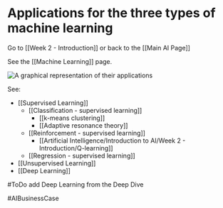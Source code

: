 # Applications for the three types of machine learning

Go to [[Week 2 - Introduction]] or back to the [[Main AI Page]]

See the [[Machine Learning]] page.

![A graphical representation of their applications](https://i.imgur.com/vBJjrAi.png)

See:

- [[Supervised Learning]]
	- [[Classification - supervised learning]]
		- [[k-means clustering]]
		- [[Adaptive resonance theory]]
	- [[Reinforcement - supervised learning]]
		- [[Artificial Intelligence/Introduction to AI/Week 2 - Introduction/Q-learning]]
	- [[Regression - supervised learning]]
- [[Unsupervised Learning]]
- [[Deep Learning]]

#ToDo add Deep Learning from the Deep Dive

#AIBusinessCase 